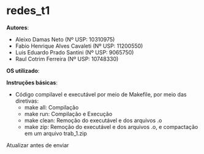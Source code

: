 # redes_t1

**Autores**:
- Aleixo Damas Neto (Nº USP: 10310975)
- Fabio Henrique Alves Cavaleti (Nº USP: 11200550)
- Luis Eduardo Prado Santini (Nº USP: 9065750)
- Raul Cotrim Ferreira (Nº USP: 10748330)


**OS utilizado**: 


**Instruções básicas**:
- Código compilavel e executável por meio de Makefile, por meio das diretivas:
  - make all: Compilação
  - make run: Compilação e Execução
  - make clean: Remoção do executável e dos arquivos .o
  - make zip: Remoção do executável e dos arquivos .o, e compactação em um arquivo trab_1.zip


Atualizar antes de enviar

